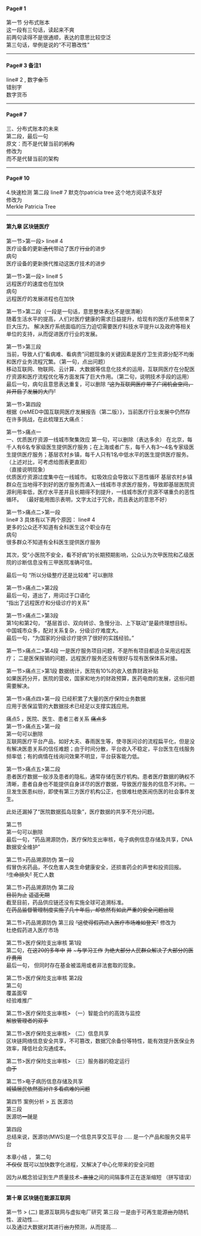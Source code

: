 #### Page# 1  
第一节  分布式账本    
这一段有三句话，读起来不爽    
前两句读得不是很通顺，表达的意思比较空泛   
第三句话，举例是说的“不可篡改性”   

___

#### Page# 3  备注1
line# 2 , 数字~~金~~币   
错别字    
数字货币
___

#### Page# 7
三、分布式账本的未来   
第二段，最后一句    
原文：而不是代替当前的~~机构~~  
修改为  
而不是代替当前的架构
___
#### Page# 10
4.快速检测  第二段 line# 7  默克尔patricia tree
这个地方阅读不友好   
修改为   
Merkle Patricia Tree
___
#### 第九章 区块链医疗
第一节>第一段> line# 4    
医疗设备的更新~~迭代~~带动了医疗~~行业~~的进步  
病句    
医疗设备的更新换代推动这医疗技术的进步 

第一节>第一段> line# 5    
远程医疗的速度也在加快   
病句    
远程医疗的发展进程也在加快        

第一节>第二段（一段是一句话，意思整体表达不是很清晰）   
随着生活水平的提高，人们对医疗健康的需求日益提升，给现有的医疗系统带来了巨大压力。
解决医疗系统面临的压力迫切需要医疗科技水平提升以及政府等相关单位的支持，从而促进医疗行业的发展。


第一节>第三段    
当前，导致人们“看病难、看病贵”问题现象的关键因素是医疗卫生资源分配不均衡和医疗业务流程冗繁。（第一句，点出问题）   
移动互联网、物联网、云计算、大数据等信息化技术的运用，互联网医疗在分配医疗资源和医疗流程优化等方面发挥了巨大作用。（第二句，说明技术手段的运用）    
最后一句，病句且意思表达重复，可以删除 ~~“这为互联网医疗带了广阔机会空间，并开启了发展的大门”~~   

第一节>第四段   
根据《reMED中国互联网医疗发展报告（第二版）》，当前医疗行业发展中仍然存在许多挑战，在此梳理五大痛点：   

第一节>痛点一   
一、优质医疗资源一线城市聚集效应
第一句，可以删除（表达多余）
在北京，每千人有6名专家级医生提供医疗服务；在上海或者广东，每千人有3～4名专家级医生提供医疗服务；基层农村乡镇，每千人只有1名中低水平的医生提供医疗服务。（上述对比，可考虑给图表更直观）     
（直接说明现象）   
优质医疗资源过度集中在一线城市。  虹吸效应会导致以下恶性循环
基层农村乡镇群众在当地得不到好的医疗服务而涌入一线城市寻求医疗服务，导致即基层医院资源利用率低，医疗水平差并且长期得不到提升，一线城市医疗资源不堪重负的恶性循环。
（最好能用图示表明，文字太过于冗余，而且表达的意思不好）    
   

第一节>痛点二>第一段   
line# 3  具体有以下两个原因：
line# 4   
更多的公众还不知道有全科医生这个职业存在   
病句  
很多群众不知道有全科医生提供医疗服务   

其次，受“小医院不安全，看不好病”的长期预期影响，公众认为次甲医院和乙级医院的诊断信息没有三甲医院准确可信。

最后一句 “所以分级整疗还是比较难” 可以删除    

第一节>痛点二>第2段    
最后一句，道出了，用词过于口语化      
“指出了远程医疗和分级诊疗的关系”   


第一节>痛点二>第3段   
第1句和第2句，
“基层首诊、双向转诊、急慢分治、上下联动”是最终理想目标。中国城市众多，配对关系复杂，分级诊疗难度大。   
最后一句，“为国家的分级诊疗提供了很好的实践经验。”   

第一节>痛点二>第4段
一是医疗服务项目问题，不是所有项目都适合采用远程医疗；
二是医保报销的问题，远程医疗服务还没有很好与现有医保体系对接。    


第一节>痛点三>第1段
数据统计，医院有10%的收入依靠财政补贴   
如果医药分开，医院的营收，国家和地方的财政预算，医药电商的发展，这些问题需要解决。    

第一节>痛点四>第一段
已经积累了大量的医疗保险业务数据   
应用于医保监管的大数据技术已经足以支撑实践应用。    

痛点5 ，医院、医生、患者三者关系   ~~痛点多~~    
第一节>痛点五>第一段   
第一句可以删除   
互联网医疗平台产品，如好大夫、春雨医生等，使寻医问诊的流程扁平化，但是没有解决医患关系的信任难题；由于时间分散，平台收入不稳定，平台医生在线服务频率低；有的病情在线询问效果不明显，平台获客能力低。    

第一节>痛点五>第二段   
患者医疗数据一般涉及患者的隐私，通常存储在医疗机构。患者医疗数据的确权不清晰，患者自身也不能提供自身详尽的医疗数据，导致医疗服务的信息不对称。一旦发生医患纠纷，即使有第三方医疗机构公正，也很难杜绝医闹伤医的社会事件发生。

此处还漏掉了“医院数据孤岛现象”，医疗数据的共享不充分问题。      


第二节   
第一句可以删除    
最后一句，“药品溯源防伪，医疗保险支出审核，电子病例信息存储及共享，DNA数据安全维护”   


第二节>药品溯源防伪 第一段   
假冒伪劣药品，不仅危害人类生命健康安全，还损害药企的声誉和投资回报。    
~~“生命损失”~~  死亡人数    

第二节>药品溯源防伪 第二段   
~~目前为止~~   ~~遥遥无期~~    
截至目前，药品供应链还没有实施全球可追溯标准。     
~~在药品监督管理制度实施了几十年后，却依然有如此严重的安全问题出现~~   

第二节>药品溯源防伪 第三段 
~~“这使得假药进入医疗市场难如登天”~~  修改为  
杜绝假药进入医疗市场   


第二节>医疗保险支出审核 第1段    
第二句，~~在这20的多年中~~  ~~并~~   ~~~与学习工作~~  ~~为绝大部分人民群众解决了大部分的医疗费用~~    
最后一句，
但同时存在基金被滥用或者非法套取的现象。

第二节>医疗保险支出审核 第2段   
第二句   
覆盖面窄    
经验难推广    

第二节>医疗保险支出审核> （一）智能合约的高效与监控   
~~解放管理者的双手~~    

第二节>医疗保险支出审核> （二）信息共享   
区块链网络信息安全共享，不可篡改，数据冗余备份等特性，能有效提升医保业务效率，降低社会沟通成本。    

第二节>医疗保险支出审核> （三）服务器的稳定运行   
~~由于~~   


第二节>电子病历信息存储及共享    
~~城镇居民依然面对许多看病难的问题~~    


第四节 案例分析 > 五  医源坊    
第三段     
医源坊~~一就~~是      

第四段    
总结来说，医源坊(MWS)是一个信息共享交互平台 ..... 是一个产品和服务交易平台   


本章小结 ， 第二句   
~~不仅仅~~ 既可以加快数字化进程，又解决了中心化带来的安全问题   

因为从概念验证到生产质量技术~~~直接~~之间的间隔事件正在逐渐缩短 （拼写错误）

___ 

#### 第十章 区块链在能源互联网
第一节 > (二) 能源互联网与虚拟电厂研究   第三段
一是由于可再生能源~~出力~~随机性、波动性....      
以及通过大数据对其进行~~出力~~预测，从而提高....    
